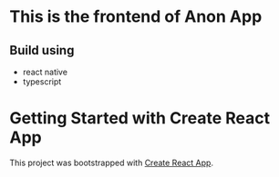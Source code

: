 # This is the frontend of Anon App
## Build using 
- react native
- typescript

# Getting Started with Create React App

This project was bootstrapped with [Create React App](https://github.com/facebook/create-react-app).
